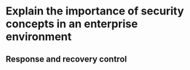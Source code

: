 # Explain the importance of security concepts in an enterprise environment

## Response and recovery control